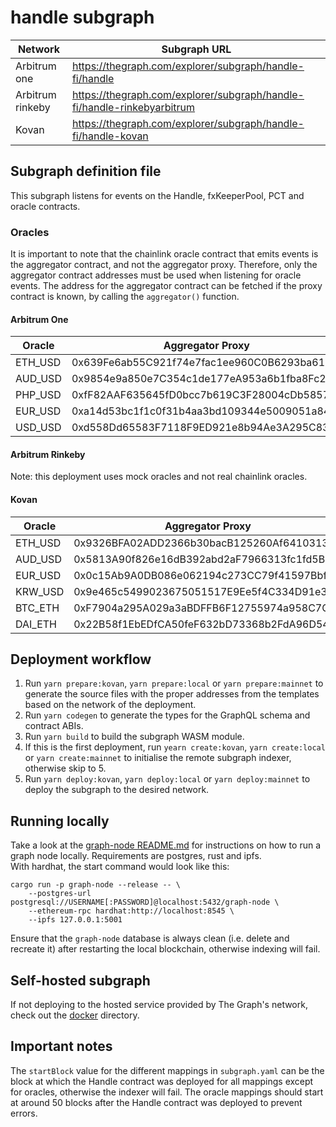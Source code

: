 ﻿# handle subgraph
| Network | Subgraph URL |
| --- | --- |
| Arbitrum one | https://thegraph.com/explorer/subgraph/handle-fi/handle |  
| Arbitrum rinkeby | https://thegraph.com/explorer/subgraph/handle-fi/handle-rinkebyarbitrum |
| Kovan | https://thegraph.com/explorer/subgraph/handle-fi/handle-kovan |

## Subgraph definition file
This subgraph listens for events on the Handle, fxKeeperPool, PCT and oracle contracts.

### Oracles
It is important to note that the chainlink oracle contract that emits events is the aggregator contract, and not the aggregator proxy.
Therefore, only the aggregator contract addresses must be used when listening for oracle events.
The address for the aggregator contract can be fetched if the proxy contract is known, by calling the `aggregator()` function.

#### Arbitrum One
| Oracle | Aggregator Proxy | Aggregator Contract |
| --- | --- | --- |
| ETH_USD | 0x639Fe6ab55C921f74e7fac1ee960C0B6293ba612 | 0x3607e46698d218b3a5cae44bf381475c0a5e2ca7 |
| AUD_USD | 0x9854e9a850e7C354c1de177eA953a6b1fba8Fc22 | 0x4258e5d50d737cbbea347f0115ad166e234902d7 |
| PHP_USD | 0xfF82AAF635645fD0bcc7b619C3F28004cDb58574 | 0x5e4c65194f6f33a8bf7e9b95f1d0ca9d611f6d62 |
| EUR_USD | 0xa14d53bc1f1c0f31b4aa3bd109344e5009051a84 | 0x5e4c65194f6f33a8bf7e9b95f1d0ca9d611f6d62 |
| USD_USD | 0xd558Dd65583F7118F9ED921e8b94Ae3A295C83Bb | N/A (constant value)                       |

#### Arbitrum Rinkeby
Note: this deployment uses mock oracles and not real chainlink oracles.

#### Kovan
| Oracle | Aggregator Proxy | Aggregator Contract |
| --- | --- | --- |
| ETH_USD | 0x9326BFA02ADD2366b30bacB125260Af641031331 | 0x10b3c106c4ed7d22b0e7abe5dc43bdfa970a153c |
| AUD_USD | 0x5813A90f826e16dB392abd2aF7966313fc1fd5B8 | 0x8ef23ba9e66168d68b460139178513a3653fab70 |
| EUR_USD | 0x0c15Ab9A0DB086e062194c273CC79f41597Bbf13 | 0x326df4935006469f3d2b20009a25ec79c3a07510 |
| KRW_USD | 0x9e465c5499023675051517E9Ee5f4C334D91e369 | 0xc8b946afc5e38c7067d0425115208d5925aa067d |
| BTC_ETH | 0xF7904a295A029a3aBDFFB6F12755974a958C7C25 | 0x222d3bd9bc8aef87afa9c8e4c7468da3f2c7130d |
| DAI_ETH | 0x22B58f1EbEDfCA50feF632bD73368b2FdA96D541 | 0x30fde1d82a4e58e579a64dbbcd8d4650805cf3c8 |

## Deployment workflow
1. Run `yarn prepare:kovan`, `yarn prepare:local` or `yarn prepare:mainnet` to generate the source files with the proper addresses from the templates based on the network of the deployment.  
2. Run `yarn codegen` to generate the types for the GraphQL schema and contract ABIs.  
3. Run `yarn build` to build the subgraph WASM module.  
4. If this is the first deployment, run `yearn create:kovan`, `yarn create:local` or `yarn create:mainnet` to initialise the remote subgraph indexer, otherwise skip to 5.  
5. Run `yarn deploy:kovan`, `yarn deploy:local` or `yarn deploy:mainnet` to deploy the subgraph to the desired network.  

## Running locally
Take a look at the [graph-node README.md](https://github.com/graphprotocol/graph-node) for instructions on how to run a graph node locally. Requirements are postgres, rust and ipfs.  
With hardhat, the start command would look like this:
```
cargo run -p graph-node --release -- \
    --postgres-url postgresql://USERNAME[:PASSWORD]@localhost:5432/graph-node \
    --ethereum-rpc hardhat:http://localhost:8545 \
    --ipfs 127.0.0.1:5001
```
Ensure that the `graph-node` database is always clean (i.e. delete and recreate it) after restarting the local blockchain, otherwise indexing will fail.

## Self-hosted subgraph
If not deploying to the hosted service provided by The Graph's network, check out the [docker](./docker) directory.

## Important notes
The `startBlock` value for the different mappings in `subgraph.yaml` can be the block at which the Handle contract was deployed for all mappings except for oracles, otherwise the indexer will fail. The oracle mappings should start at around 50 blocks after the Handle contract was deployed to prevent errors.